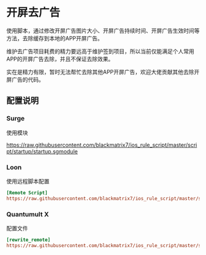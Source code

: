 # 开屏去广告

使用脚本，通过修改开屏广告图片大小、开屏广告持续时间、开屏广告生效时间等方法，去除缓存到本地的APP开屏广告。

维护去广告项目耗费的精力要远高于维护签到项目，所以当前仅能满足个人常用APP的开屏广告去除，并且不保证去除效果。

实在是精力有限，暂时无法帮忙去除其他APP开屏广告，欢迎大佬贡献其他去除开屏广告的代码。

## 配置说明

### Surge

使用模块

https://raw.githubusercontent.com/blackmatrix7/ios_rule_script/master/script/startup/startup.sgmodule

### Loon

使用远程脚本配置

```ini
[Remote Script]
https://raw.githubusercontent.com/blackmatrix7/ios_rule_script/master/script/startup/startup.lnplugin, tag=开屏去广告, enabled=true
```

### Quantumult X

配置文件

```ini
[rewrite_remote]
https://raw.githubusercontent.com/blackmatrix7/ios_rule_script/master/script/startup/startup.qxrewrite, tag=开屏去广告, enabled=true
```
